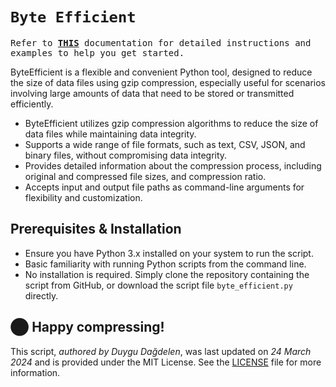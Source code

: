 # `Byte Efficient`

<samp>Refer to [**THIS**](https://byte-efficient.glitch.me/) documentation for detailed instructions and examples to help you get started.</samp>

ByteEfficient is a flexible and convenient Python tool, designed to reduce the size of data files using gzip compression, especially useful for scenarios involving large amounts of data that need to be stored or transmitted efficiently.

- ByteEfficient utilizes gzip compression algorithms to reduce the size of data files while maintaining data integrity.
- Supports a wide range of file formats, such as text, CSV, JSON, and binary files, without compromising data integrity.
- Provides detailed information about the compression process, including original and compressed file sizes, and compression ratio.
- Accepts input and output file paths as command-line arguments for flexibility and customization.

## Prerequisites & Installation
- Ensure you have Python 3.x installed on your system to run the script.
- Basic familiarity with running Python scripts from the command line.
- No installation is required. Simply clone the repository containing the script from GitHub, or download the script file `byte_efficient.py` directly.

## ⬤ Happy compressing!
This script, *authored by Duygu Dağdelen*, was last updated on *24 March 2024* and is provided under the MIT License. See the [LICENSE](LICENSE) file for more information.
